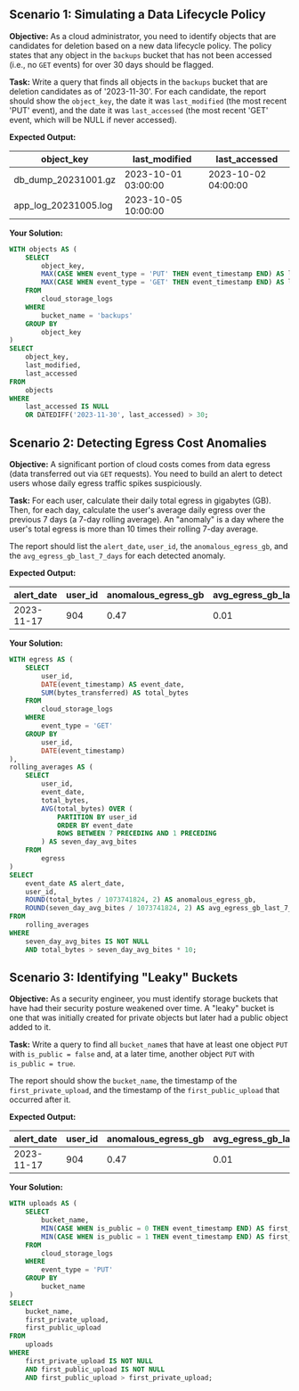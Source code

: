 ## Scenario 1: Simulating a Data Lifecycle Policy

**Objective:** As a cloud administrator, you need to identify objects that are candidates for deletion based on a new data lifecycle policy. The policy states that any object in the `backups` bucket that has not been accessed (i.e., no `GET` events) for over 30 days should be flagged.

**Task:** Write a query that finds all objects in the `backups` bucket that are deletion candidates as of '2023-11-30'. For each candidate, the report should show the `object_key`, the date it was `last_modified` (the most recent 'PUT' event), and the date it was `last_accessed` (the most recent 'GET' event, which will be NULL if never accessed).

**Expected Output:**

| object_key           | last_modified       | last_accessed       |
| -------------------- | ------------------- | ------------------- |
| db_dump_20231001.gz  | 2023-10-01 03:00:00 | 2023-10-02 04:00:00 |
| app_log_20231005.log | 2023-10-05 10:00:00 |                     |

**Your Solution:**

```sql
WITH objects AS (
    SELECT
        object_key,
        MAX(CASE WHEN event_type = 'PUT' THEN event_timestamp END) AS last_modified,
        MAX(CASE WHEN event_type = 'GET' THEN event_timestamp END) AS last_accessed
    FROM
        cloud_storage_logs
    WHERE
        bucket_name = 'backups'
    GROUP BY
        object_key
)
SELECT
    object_key,
    last_modified,
    last_accessed
FROM
    objects
WHERE
    last_accessed IS NULL
    OR DATEDIFF('2023-11-30', last_accessed) > 30;
```

## Scenario 2: Detecting Egress Cost Anomalies

**Objective:** A significant portion of cloud costs comes from data egress (data transferred out via `GET` requests). You need to build an alert to detect users whose daily egress traffic spikes suspiciously.

**Task:** For each user, calculate their daily total egress in gigabytes (GB). Then, for each day, calculate the user's average daily egress over the previous 7 days (a 7-day rolling average). An "anomaly" is a day where the user's total egress is more than 10 times their rolling 7-day average.

The report should list the `alert_date`, `user_id`, the `anomalous_egress_gb`, and the `avg_egress_gb_last_7_days` for each detected anomaly.

**Expected Output:**

| alert_date | user_id | anomalous_egress_gb | avg_egress_gb_last_7_days |
| ---------- | ------- | ------------------- | ------------------------- |
| 2023-11-17 | 904     | 0.47                | 0.01                      |


**Your Solution:**

```sql
WITH egress AS (
    SELECT
        user_id,
        DATE(event_timestamp) AS event_date,
        SUM(bytes_transferred) AS total_bytes
    FROM
        cloud_storage_logs
    WHERE
        event_type = 'GET'
    GROUP BY
        user_id,
        DATE(event_timestamp)
),
rolling_averages AS (
    SELECT
        user_id,
        event_date,
        total_bytes,
        AVG(total_bytes) OVER (
            PARTITION BY user_id
            ORDER BY event_date
            ROWS BETWEEN 7 PRECEDING AND 1 PRECEDING
        ) AS seven_day_avg_bites
    FROM
        egress
)
SELECT
    event_date AS alert_date,
    user_id,
    ROUND(total_bytes / 1073741824, 2) AS anomalous_egress_gb,
    ROUND(seven_day_avg_bites / 1073741824, 2) AS avg_egress_gb_last_7_days
FROM
    rolling_averages
WHERE
    seven_day_avg_bites IS NOT NULL
    AND total_bytes > seven_day_avg_bites * 10;
```

## Scenario 3: Identifying "Leaky" Buckets

**Objective:** As a security engineer, you must identify storage buckets that have had their security posture weakened over time. A "leaky" bucket is one that was initially created for private objects but later had a public object added to it.

**Task:** Write a query to find all `bucket_name`s that have at least one object `PUT` with `is_public = false` and, at a later time, another object `PUT` with `is_public = true`.

The report should show the `bucket_name`, the timestamp of the `first_private_upload`, and the timestamp of the `first_public_upload` that occurred after it.

**Expected Output:**

| alert_date | user_id | anomalous_egress_gb | avg_egress_gb_last_7_days |
| ---------- | ------- | ------------------- | ------------------------- |
| 2023-11-17 | 904     | 0.47                | 0.01                      |

**Your Solution:**

```sql
WITH uploads AS (
    SELECT
        bucket_name,
        MIN(CASE WHEN is_public = 0 THEN event_timestamp END) AS first_private_upload,
        MIN(CASE WHEN is_public = 1 THEN event_timestamp END) AS first_public_upload
    FROM
        cloud_storage_logs
    WHERE
        event_type = 'PUT'
    GROUP BY
        bucket_name
)
SELECT
    bucket_name,
    first_private_upload,
    first_public_upload
FROM
    uploads
WHERE
    first_private_upload IS NOT NULL
    AND first_public_upload IS NOT NULL
    AND first_public_upload > first_private_upload;
```
